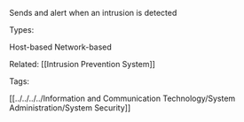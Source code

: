 Sends and alert when an intrusion is detected

Types:

Host-based
Network-based

Related: [[Intrusion Prevention System]]

Tags:

[[../../../../Information and Communication Technology/System Administration/System Security]]